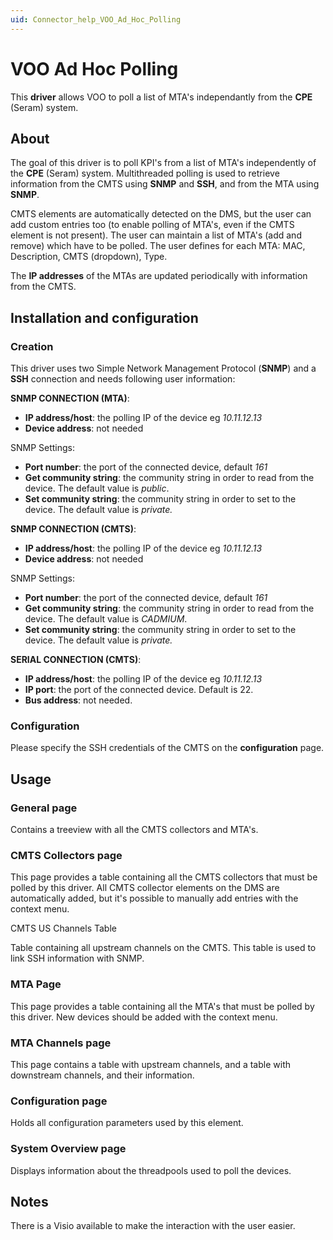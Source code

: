 ```yaml
---
uid: Connector_help_VOO_Ad_Hoc_Polling
---
```


# VOO Ad Hoc Polling

This **driver** allows VOO to poll a list of MTA's independantly from the **CPE** (Seram) system.

## About

The goal of this driver is to poll KPI's from a list of MTA's independently of the **CPE** (Seram) system. Multithreaded polling is used to retrieve information from the CMTS using **SNMP** and **SSH**, and from the MTA using **SNMP**.

CMTS elements are automatically detected on the DMS, but the user can add custom entries too (to enable polling of MTA's, even if the CMTS element is not present). The user can maintain a list of MTA's (add and remove) which have to be polled. The user defines for each MTA: MAC, Description, CMTS (dropdown), Type.

The **IP addresses** of the MTAs are updated periodically with information from the CMTS.

## Installation and configuration

### Creation

This driver uses two Simple Network Management Protocol (**SNMP**) and a **SSH** connection and needs following user information:

**SNMP CONNECTION (MTA)**:

- **IP address/host**: the polling IP of the device eg *10.11.12.13*
- **Device address**: not needed

SNMP Settings:

- **Port number**: the port of the connected device, default *161*
- **Get community string**: the community string in order to read from the device. The default value is *public*.
- **Set community string**: the community string in order to set to the device. The default value is *private.*

**SNMP CONNECTION (CMTS)**:

- **IP address/host**: the polling IP of the device eg *10.11.12.13*
- **Device address**: not needed

SNMP Settings:

- **Port number**: the port of the connected device, default *161*
- **Get community string**: the community string in order to read from the device. The default value is *CADMIUM*.
- **Set community string**: the community string in order to set to the device. The default value is *private.*

**SERIAL CONNECTION (CMTS)**:

- **IP address/host**: the polling IP of the device eg *10.11.12.13*
- **IP port**: the port of the connected device. Default is 22.
- **Bus address**: not needed.

### Configuration

Please specify the SSH credentials of the CMTS on the **configuration** page.

## Usage

### General page

Contains a treeview with all the CMTS collectors and MTA's.

### CMTS Collectors page

This page provides a table containing all the CMTS collectors that must be polled by this driver. All CMTS collector elements on the DMS are automatically added, but it's possible to manually add entries with the context menu.

CMTS US Channels Table

Table containing all upstream channels on the CMTS. This table is used to link SSH information with SNMP.

### MTA Page

This page provides a table containing all the MTA's that must be polled by this driver. New devices should be added with the context menu.

### MTA Channels page

This page contains a table with upstream channels, and a table with downstream channels, and their information.

### Configuration page

Holds all configuration parameters used by this element.

### System Overview page

Displays information about the threadpools used to poll the devices.

## Notes

There is a Visio available to make the interaction with the user easier.
